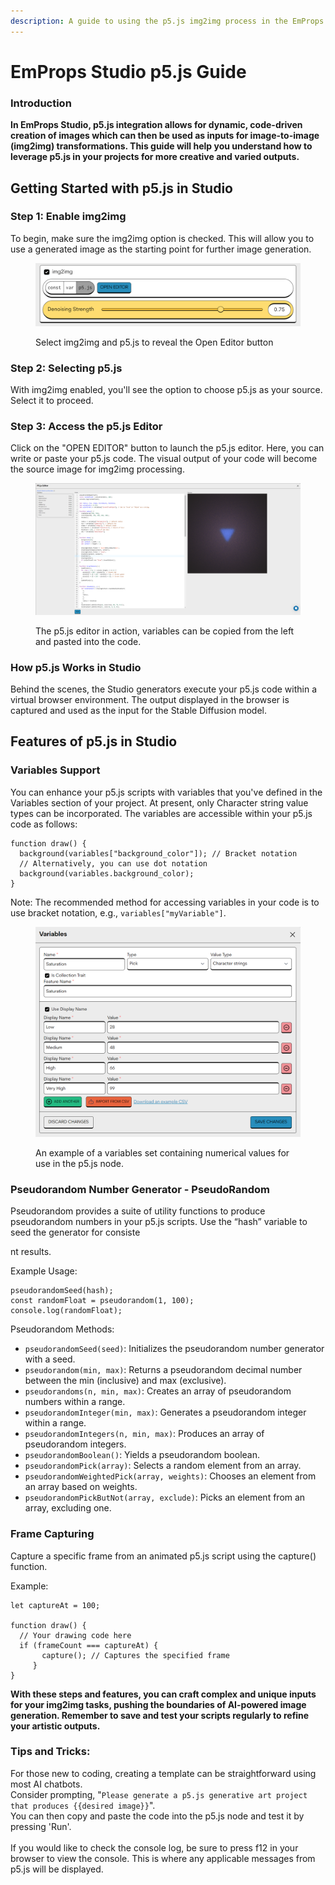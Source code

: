 ```yaml
---
description: A guide to using the p5.js img2img process in the EmProps Studio
---
```


# EmProps Studio p5.js Guide

### Introduction <a href="#h_a503df4adb" id="h_a503df4adb"></a>

**In EmProps Studio, p5.js integration allows for dynamic, code-driven creation of images which can then be used as inputs for image-to-image (img2img) transformations. This guide will help you understand how to leverage p5.js in your projects for more creative and varied outputs.**

## Getting Started with p5.js in Studio <a href="#h_893364f22d" id="h_893364f22d"></a>

### Step 1: Enable img2img <a href="#h_a503df4adb" id="h_a503df4adb"></a>

To begin, make sure the img2img option is checked. This will allow you to use a generated image as the starting point for further image generation.

<figure><img src="../.gitbook/assets/image (3).png" alt=""><figcaption><p>Select img2img and p5.js to reveal the Open Editor button</p></figcaption></figure>

### Step 2: Selecting p5.js <a href="#h_a503df4adb" id="h_a503df4adb"></a>

With img2img enabled, you'll see the option to choose p5.js as your source. Select it to proceed.

### Step 3: Access the p5.js Editor <a href="#h_a503df4adb" id="h_a503df4adb"></a>

Click on the "OPEN EDITOR" button to launch the p5.js editor. Here, you can write or paste your p5.js code. The visual output of your code will become the source image for img2img processing.

<figure><img src="../.gitbook/assets/image (4).png" alt=""><figcaption><p>The p5.js editor in action, variables can be copied from the left and pasted into the code.</p></figcaption></figure>

### How p5.js Works in Studio <a href="#h_a503df4adb" id="h_a503df4adb"></a>

Behind the scenes, the Studio generators execute your p5.js code within a virtual browser environment. The output displayed in the browser is captured and used as the input for the Stable Diffusion model.

## Features of p5.js in Studio <a href="#h_4486e53658" id="h_4486e53658"></a>

### Variables Support <a href="#h_a503df4adb" id="h_a503df4adb"></a>

You can enhance your p5.js scripts with variables that you've defined in the Variables section of your project. At present, only Character string value types can be incorporated. The variables are accessible within your p5.js code as follows:

```
function draw() {
  background(variables["background_color"]); // Bracket notation
  // Alternatively, you can use dot notation
  background(variables.background_color);
}
```

Note: The recommended method for accessing variables in your code is to use bracket notation, e.g., `variables["myVariable"]`.

<figure><img src="../.gitbook/assets/image (6).png" alt=""><figcaption><p>An example of a variables set containing numerical values for use in the p5.js node.</p></figcaption></figure>

### Pseudorandom Number Generator - PseudoRandom <a href="#h_46d9f61496" id="h_46d9f61496"></a>

Pseudorandom provides a suite of utility functions to produce pseudorandom numbers in your p5.js scripts. Use the “hash” variable to seed the generator for consiste



nt results.

Example Usage:

```
pseudorandomSeed(hash);
const randomFloat = pseudorandom(1, 100);
console.log(randomFloat);
```

Pseudorandom Methods:

* `pseudorandomSeed(seed)`: Initializes the pseudorandom number generator with a seed.
* `pseudorandom(min, max)`: Returns a pseudorandom decimal number between the min (inclusive) and max (exclusive).
* `pseudorandoms(n, min, max)`: Creates an array of pseudorandom numbers within a range.
* `pseudorandomInteger(min, max)`: Generates a pseudorandom integer within a range.
* `pseudorandomIntegers(n, min, max)`: Produces an array of pseudorandom integers.
* `pseudorandomBoolean()`: Yields a pseudorandom boolean.
* `pseudorandomPick(array)`: Selects a random element from an array.
* `pseudorandomWeightedPick(array, weights)`: Chooses an element from an array based on weights.
* `pseudorandomPickButNot(array, exclude)`: Picks an element from an array, excluding one.

### Frame Capturing <a href="#h_c0e446ca02" id="h_c0e446ca02"></a>

Capture a specific frame from an animated p5.js script using the capture() function.

Example:

```
let captureAt = 100;

function draw() { 
  // Your drawing code here 
  if (frameCount === captureAt) { 
       capture(); // Captures the specified frame 
     } 
}
```

**With these steps and features, you can craft complex and unique inputs for your img2img tasks, pushing the boundaries of AI-powered image generation. Remember to save and test your scripts regularly to refine your artistic outputs.**

### Tips and Tricks: <a href="#h_c0e446ca02" id="h_c0e446ca02"></a>

For those new to coding, creating a template can be straightforward using most AI chatbots. \
Consider prompting, "`Please generate a p5.js generative art project that produces {{desired image}}`".\
You can then copy and paste the code into the p5.js node and test it by pressing 'Run'.\
\
If you would like to check the console log, be sure to press f12 in your browser to view the console. This is where any applicable messages from p5.js will be displayed.

